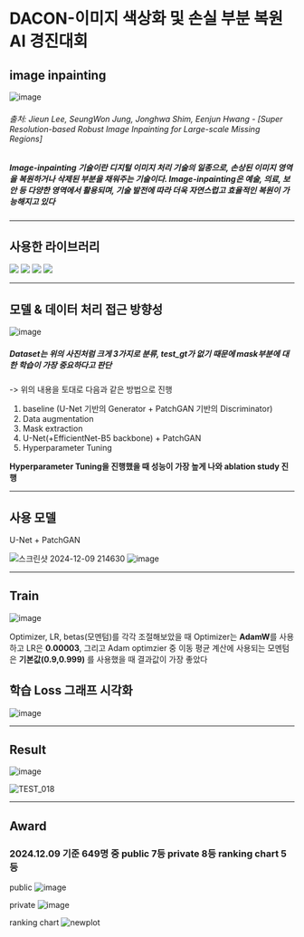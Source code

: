 # DACON-이미지 색상화 및 손실 부분 복원 AI 경진대회

## image inpainting
![image](https://github.com/user-attachments/assets/d6c3e9f8-7478-4477-a536-8926ab9a1606)

###### 출처: Jieun Lee, SeungWon Jung, Jonghwa Shim, Eenjun Hwang - [Super  Resolution-based  Robust  Image  Inpainting  for Large-scale  Missing  Regions]
##### Image-inpainting 기술이란 디지털 이미지 처리 기술의 일종으로, 손상된 이미지 영역을 복원하거나 삭제된 부분을 채워주는 기술이다. Image-inpainting은 예술, 의료, 보안 등 다양한 영역에서 활용되며, 기술 발전에 따라 더욱 자연스럽고 효율적인 복원이 가능해지고 있다
---
## 사용한 라이브러리 
<img src="https://img.shields.io/badge/python-3776AB?style=for-the-badge&logo=python&logoColor=white"> <img src="https://img.shields.io/badge/pytorch-EE4C2C?style=for-the-badge&logo=python&logoColor=white"> <img src="https://img.shields.io/badge/numpy-013243?style=for-the-badge&logo=python&logoColor=white"> <img src="https://img.shields.io/badge/tqdm-FFC107?style=for-the-badge&logo=python&logoColor=white">

---
## 모델 & 데이터 처리 접근 방향성
![image](https://github.com/user-attachments/assets/ed73797d-032d-41d3-b438-2cb681e39b6d)

##### Dataset는 위의 사진처럼 크게 3가지로 분류, test_gt가 없기 때문에 mask부분에 대한 학습이 가장 중요하다고 판단

-> 위의 내용을 토대로 다음과 같은 방법으로 진행
1. baseline (U-Net 기반의 Generator + PatchGAN 기반의 Discriminator)
2. Data augmentation
3. Mask extraction
4. U-Net(+EfficientNet-B5 backbone) + PatchGAN
5. Hyperparameter Tuning

**Hyperparameter Tuning을 진행했을 때 성능이 가장 높게 나와 ablation study 진행**

---
## 사용 모델
U-Net + PatchGAN

![스크린샷 2024-12-09 214630](https://github.com/user-attachments/assets/64d7b2fd-fec1-4f0a-be5c-7795652ca1c4)
![image](https://github.com/user-attachments/assets/5c665c1e-4a0f-439d-a23b-9ef1f3f242d5)

---
## Train
![image](https://github.com/user-attachments/assets/6033e4ed-ae77-44c2-93f6-540027276711)


Optimizer, LR, betas(모멘텀)를 각각 조절해보았을 때 Optimizer는 **AdamW**를 사용하고 LR은 **0.00003**, 그리고 Adam optimzier 중 이동 평균 계산에 사용되는 모멘텀은 **기본값(0.9,0.999)** 를 사용했을 때 결과값이 가장 좋았다



## 학습 Loss 그래프 시각화
![image](https://github.com/user-attachments/assets/48be336a-06e5-4eda-9be2-f8d1e47f5ea9)


---
## Result
![image](https://github.com/user-attachments/assets/48e7b2d4-91c0-4f89-8092-5b43d6483bf6)

![TEST_018](https://github.com/user-attachments/assets/5d804c3d-ae01-4e41-8263-828cf5821d38)


---
## Award
### 2024.12.09 기준 649명 중 public 7등 private 8등 ranking chart 5등
public
![image](https://github.com/user-attachments/assets/238d28a7-634d-49df-8943-4291dd96de30)

private
![image](https://github.com/user-attachments/assets/c8298d86-ecd3-4095-8d4b-4c4e470a004e)

ranking chart
![newplot](https://github.com/user-attachments/assets/2582ca81-f803-44b0-ae6e-ea7024f1c8bc)





